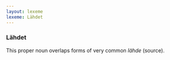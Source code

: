 ```yaml
---
layout: lexeme
lexeme: Lähdet
---
```


###  Lähdet 
This proper noun overlaps forms of very common *lähde* (source).


